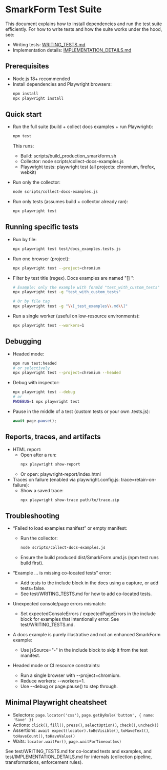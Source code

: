 # SmarkForm Test Suite

This document explains how to install dependencies and run the test suite efficiently. For how to write tests and how the suite works under the hood, see:
- Writing tests: [WRITING_TESTS.md](./WRITING_TESTS.md)
- Implementation details: [IMPLEMENTATION_DETAILS.md](./IMPLEMENTATION_DETAILS.md)

## Prerequisites

- Node.js 18+ recommended
- Install dependencies and Playwright browsers:
  ```bash
  npm install
  npx playwright install
  ```

## Quick start

- Run the full suite (build + collect docs examples + run Playwright):
  ```bash
  npm test
  ```
  This runs:
  - Build: scripts/build_production_smarkform.sh
  - Collector: node scripts/collect-docs-examples.js
  - Playwright tests: playwright test (all projects: chromium, firefox, webkit)

- Run only the collector:
  ```bash
  node scripts/collect-docs-examples.js
  ```

- Run only tests (assumes build + collector already ran):
  ```bash
  npx playwright test
  ```

## Running specific tests

- Run by file:
  ```bash
  npx playwright test test/docs_examples.tests.js
  ```

- Run one browser (project):
  ```bash
  npx playwright test --project=chromium
  ```

- Filter by test title (regex). Docs examples are named "[<file>] <formId>":
  ```bash
  # Example: only the example with formId "test_with_custom_tests"
  npx playwright test -g "test_with_custom_tests"

  # Or by file tag
  npx playwright test -g "\\[_test_examples\\.md\\]"
  ```

- Run a single worker (useful on low-resource environments):
  ```bash
  npx playwright test --workers=1
  ```

## Debugging

- Headed mode:
  ```bash
  npm run test:headed
  # or selectively
  npx playwright test --project=chromium --headed
  ```

- Debug with inspector:
  ```bash
  npx playwright test --debug
  # or
  PWDEBUG=1 npx playwright test
  ```

- Pause in the middle of a test (custom tests or your own .tests.js):
  ```js
  await page.pause();
  ```

## Reports, traces, and artifacts

- HTML report:
  - Open after a run:
    ```bash
    npx playwright show-report
    ```
  - Or open: playwright-report/index.html
- Traces on failure (enabled via playwright.config.js: trace=retain-on-failure):
  - Show a saved trace:
    ```bash
    npx playwright show-trace path/to/trace.zip
    ```

## Troubleshooting

- “Failed to load examples manifest” or empty manifest:
  - Run the collector:
    ```bash
    node scripts/collect-docs-examples.js
    ```
  - Ensure the build produced dist/SmarkForm.umd.js (npm test runs build first).

- “Example … is missing co-located tests” error:
  - Add tests to the include block in the docs using a capture, or add tests=false.
  - See test/WRITING_TESTS.md for how to add co-located tests.

- Unexpected console/page errors mismatch:
  - Set expectedConsoleErrors / expectedPageErrors in the include block for examples that intentionally error. See test/WRITING_TESTS.md.

- A docs example is purely illustrative and not an enhanced SmarkForm example:
  - Use jsSource="-" in the include block to skip it from the test manifest.

- Headed mode or CI resource constraints:
  - Run a single browser with --project=chromium.
  - Reduce workers: --workers=1.
  - Use --debug or page.pause() to step through.

## Minimal Playwright cheatsheet

- Selectors: `page.locator('css')`, `page.getByRole('button', { name: 'Save' })`
- Actions: `click()`, `fill()`, `press()`, `selectOption()`, `check()`, `uncheck()`
- Assertions: `await expect(locator).toBeVisible()`, `toHaveText()`, `toHaveCount()`, `toHaveValue()`
- Waits: `locator.waitFor()`, `page.waitForTimeout(ms)`

See test/WRITING_TESTS.md for co-located tests and examples, and test/IMPLEMENTATION_DETAILS.md for internals (collection pipeline, transformations, enforcement rules).

